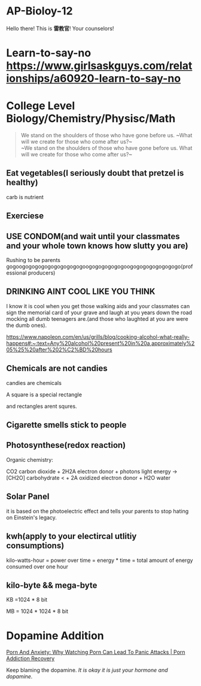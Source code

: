 # AP-Bioloy-12

Hello there! This is **雷教官**! Your counselors!

#

# Learn-to-say-no https://www.girlsaskguys.com/relationships/a60920-learn-to-say-no

# College Level Biology/Chemistry/Physisc/Math

> We stand on the shoulders of those who have gone before us. ~What will we create for those who come after us?~ <br> ~We stand on the shoulders of those who have gone before us. What will we create for those who come after us?~

## Eat vegetables(I seriously doubt that pretzel is healthy)

carb is nutrient

## Exerciese

## USE CONDOM(and wait until your classmates and your whole town knows how slutty you are)

Rushing to be parents gogoogogogogogogogogogogoogogogogogogoogogogogogogogogo(professional producers)

## DRINKING AINT COOL LIKE YOU THINK 

I know it is cool when you get those walking aids and your classmates can sign the memorial card of your grave and laugh at you years down the road mocking all dumb teenagers are.(and those who laughted at you are were the dumb ones).

<https://www.napoleon.com/en/us/grills/blog/cooking-alcohol-what-really-happens#:~:text=Any%20alcohol%20present%20in%20a,approximately%205%25%20after%202%C2%BD%20hours>

## Chemicals are not candies

candies are chemicals

A square is a special rectangle

and rectangles arent squres.

## Cigarette smells stick to people


## Photosynthese(redox reaction)

Organic chemistry: 

CO2
carbon
dioxide
 + 
2H2A
electron donor
 + 
photons
light energy
 → 
[CH2O]
carbohydrate <
 + 
2A
oxidized
electron
donor
 + 
H2O
water

## Solar Panel

it is based on the photoelectric effect and tells your parents to  stop hating on Einstein's legacy.

## kwh(apply to your electircal utlitiy consumptions)

kilo-watts-hour = power over time = energy * time = total amount of energy consumed over one hour

## kilo-byte && mega-byte

KB =1024 * 8 bit

MB = 1024 * 1024 * 8 bit

# Dopamine Addition 

[Porn And Anxiety: Why Watching Porn Can Lead To Panic Attacks | Porn Addiction Recovery](https://www.youtube.com/watch?v=jhbUgs40wyo)

Keep blaming the dopamine. <em>It is okay it is just your hormone and dopamine.</em>
